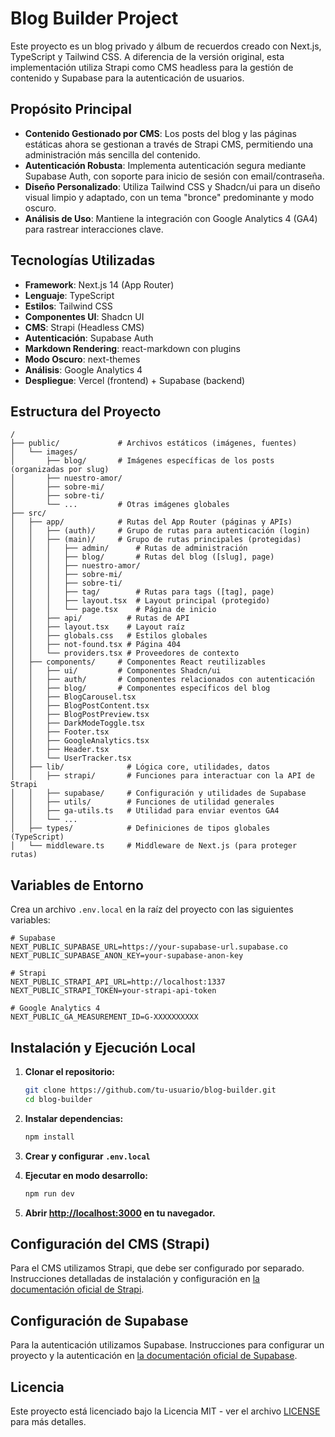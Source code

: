 # Blog Builder Project

Este proyecto es un blog privado y álbum de recuerdos creado con Next.js, TypeScript y Tailwind CSS. A diferencia de la versión original, esta implementación utiliza Strapi como CMS headless para la gestión de contenido y Supabase para la autenticación de usuarios.

## Propósito Principal

- **Contenido Gestionado por CMS**: Los posts del blog y las páginas estáticas ahora se gestionan a través de Strapi CMS, permitiendo una administración más sencilla del contenido.
- **Autenticación Robusta**: Implementa autenticación segura mediante Supabase Auth, con soporte para inicio de sesión con email/contraseña.
- **Diseño Personalizado**: Utiliza Tailwind CSS y Shadcn/ui para un diseño visual limpio y adaptado, con un tema "bronce" predominante y modo oscuro.
- **Análisis de Uso**: Mantiene la integración con Google Analytics 4 (GA4) para rastrear interacciones clave.

## Tecnologías Utilizadas

- **Framework**: Next.js 14 (App Router)
- **Lenguaje**: TypeScript
- **Estilos**: Tailwind CSS
- **Componentes UI**: Shadcn UI
- **CMS**: Strapi (Headless CMS)
- **Autenticación**: Supabase Auth
- **Markdown Rendering**: react-markdown con plugins
- **Modo Oscuro**: next-themes
- **Análisis**: Google Analytics 4
- **Despliegue**: Vercel (frontend) + Supabase (backend)

## Estructura del Proyecto

```
/
├── public/             # Archivos estáticos (imágenes, fuentes)
│   └── images/
│       ├── blog/       # Imágenes específicas de los posts (organizadas por slug)
│       ├── nuestro-amor/
│       ├── sobre-mi/
│       ├── sobre-ti/
│       └── ...         # Otras imágenes globales
├── src/
│   ├── app/            # Rutas del App Router (páginas y APIs)
│   │   ├── (auth)/     # Grupo de rutas para autenticación (login)
│   │   ├── (main)/     # Grupo de rutas principales (protegidas)
│   │   │   ├── admin/      # Rutas de administración
│   │   │   ├── blog/       # Rutas del blog ([slug], page)
│   │   │   ├── nuestro-amor/
│   │   │   ├── sobre-mi/
│   │   │   ├── sobre-ti/
│   │   │   ├── tag/        # Rutas para tags ([tag], page)
│   │   │   ├── layout.tsx  # Layout principal (protegido)
│   │   │   └── page.tsx    # Página de inicio
│   │   ├── api/          # Rutas de API
│   │   ├── layout.tsx    # Layout raíz
│   │   ├── globals.css   # Estilos globales
│   │   ├── not-found.tsx # Página 404
│   │   └── providers.tsx # Proveedores de contexto
│   ├── components/     # Componentes React reutilizables
│   │   ├── ui/         # Componentes Shadcn/ui
│   │   ├── auth/       # Componentes relacionados con autenticación
│   │   ├── blog/       # Componentes específicos del blog
│   │   ├── BlogCarousel.tsx
│   │   ├── BlogPostContent.tsx
│   │   ├── BlogPostPreview.tsx
│   │   ├── DarkModeToggle.tsx
│   │   ├── Footer.tsx
│   │   ├── GoogleAnalytics.tsx
│   │   ├── Header.tsx
│   │   └── UserTracker.tsx
│   ├── lib/              # Lógica core, utilidades, datos
│   │   ├── strapi/       # Funciones para interactuar con la API de Strapi
│   │   ├── supabase/     # Configuración y utilidades de Supabase
│   │   ├── utils/        # Funciones de utilidad generales
│   │   ├── ga-utils.ts   # Utilidad para enviar eventos GA4
│   │   └── ...
│   ├── types/            # Definiciones de tipos globales (TypeScript)
│   └── middleware.ts     # Middleware de Next.js (para proteger rutas)
```

## Variables de Entorno

Crea un archivo `.env.local` en la raíz del proyecto con las siguientes variables:

```
# Supabase
NEXT_PUBLIC_SUPABASE_URL=https://your-supabase-url.supabase.co
NEXT_PUBLIC_SUPABASE_ANON_KEY=your-supabase-anon-key

# Strapi
NEXT_PUBLIC_STRAPI_API_URL=http://localhost:1337
NEXT_PUBLIC_STRAPI_TOKEN=your-strapi-api-token

# Google Analytics 4
NEXT_PUBLIC_GA_MEASUREMENT_ID=G-XXXXXXXXXX
```

## Instalación y Ejecución Local

1. **Clonar el repositorio:**
   ```bash
   git clone https://github.com/tu-usuario/blog-builder.git
   cd blog-builder
   ```

2. **Instalar dependencias:**
   ```bash
   npm install
   ```

3. **Crear y configurar `.env.local`**

4. **Ejecutar en modo desarrollo:**
   ```bash
   npm run dev
   ```

5. **Abrir [http://localhost:3000](http://localhost:3000) en tu navegador.**

## Configuración del CMS (Strapi)

Para el CMS utilizamos Strapi, que debe ser configurado por separado. Instrucciones detalladas de instalación y configuración en [la documentación oficial de Strapi](https://docs.strapi.io/developer-docs/latest/getting-started/introduction.html).

## Configuración de Supabase

Para la autenticación utilizamos Supabase. Instrucciones para configurar un proyecto y la autenticación en [la documentación oficial de Supabase](https://supabase.com/docs/guides/auth).

## Licencia

Este proyecto está licenciado bajo la Licencia MIT - ver el archivo [LICENSE](LICENSE) para más detalles.
